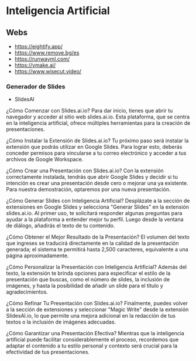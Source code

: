 # Inteligencia Artificial

## Webs

- https://eightify.app/
- https://www.remove.bg/es
- https://runwayml.com/
- https://vmake.ai/
- https://www.wisecut.video/

### Generador de Slides

- SlidesAI

¿Cómo Comenzar con Slides.ai.io?
Para dar inicio, tienes que abrir tu navegador y acceder al sitio web slides.ai.io. Esta plataforma, que se centra en la inteligencia artificial, ofrece múltiples herramientas para la creación de presentaciones.

¿Cómo Instalar la Extensión de Slides.ai.io?
Tu próximo paso será instalar la extensión que podrás utilizar en Google Slides. Para lograr esto, deberás conceder permisos para vincularse a tu correo electrónico y acceder a tus archivos de Google Workspace.

¿Cómo Crear una Presentación con Slides.ai.io?
Con la extensión correctamente instalada, tendrás que abrir Google Slides y decidir si tu intención es crear una presentación desde cero o mejorar una ya existente. Para nuestra demostración, optaremos por una nueva presentación.

¿Cómo Generar Slides con Inteligencia Artificial?
Desplázate a la sección de extensiones en Google Slides y selecciona "Generar Slides" en la extensión slides.ai.io. Al primer uso, te solicitará responder algunas preguntas para ayudar a la plataforma a entender mejor tu perfil. Luego desde la ventana de diálogo, añadirás el texto de tu contenido.

¿Cómo Obtener el Mejor Resultado de la Presentación?
El volumen del texto que ingreses se traducirá directamente en la calidad de la presentación generada; el sistema te permitirá hasta 2,500 caracteres, equivalente a una página aproximadamente.

¿Cómo Personalizar la Presentación con Inteligencia Artificial?
Además del texto, la extensión te brinda opciones para especificar el estilo de la presentación que buscas, como el número de slides, la inclusión de imágenes, y hasta la posibilidad de añadir un slide para el título y agradecimientos.

¿Cómo Refinar Tu Presentación con Slides.ai.io?
Finalmente, puedes volver a la sección de extensiones y seleccionar "Magic Write" desde la extensión SlidesAI.io, lo que permite una mejora adicional en la redacción de tus textos o la inclusión de imágenes adecuadas.

¿Cómo Garantizar una Presentación Efectiva?
Mientras que la inteligencia artificial puede facilitar considerablemente el proceso, recordemos que adaptar el contenido a tu estilo personal y contexto será crucial para la efectividad de tus presentaciones.
